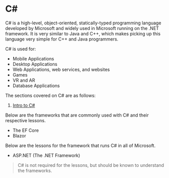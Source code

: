 # C\#

C# is a high-level, object-oriented, statically-typed programming language developed by Microsoft and widely used in Microsoft running on the .NET framework. It is very similar to Java and C++, which makes picking up this language very simple for C++ and Java programmers.

C# is used for:

* Mobile Applications
* Desktop Applications
* Web Applications, web services, and websites
* Games
* VR and AR
* Database Applications

The sections covered on C# are as follows:

1. [Intro to C#](../../../ProgrammingLanguages/C/#/01\_IntroToC#.md)

Below are the frameworks that are commonly used with C# and their respective lessons.

* The EF Core
* Blazor

Below are the lessons for the framework that runs C# in all of Microsoft.

* ASP.NET (The .NET Framework)

> C# is not required for the lessons, but should be known to understand the frameworks.
